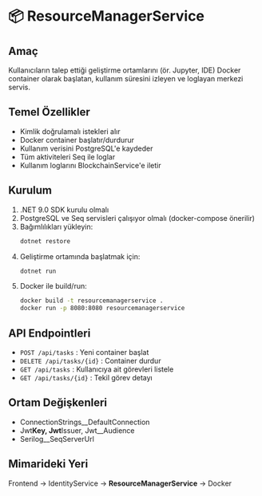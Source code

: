 # 📦 ResourceManagerService

## Amaç

Kullanıcıların talep ettiği geliştirme ortamlarını (ör. Jupyter, IDE) Docker container olarak başlatan, kullanım süresini izleyen ve loglayan merkezi servis.

## Temel Özellikler

- Kimlik doğrulamalı istekleri alır
- Docker container başlatır/durdurur
- Kullanım verisini PostgreSQL'e kaydeder
- Tüm aktiviteleri Seq ile loglar
- Kullanım loglarını BlockchainService'e iletir

## Kurulum

1. .NET 9.0 SDK kurulu olmalı
2. PostgreSQL ve Seq servisleri çalışıyor olmalı (docker-compose önerilir)
3. Bağımlılıkları yükleyin:
   ```sh
   dotnet restore
   ```
4. Geliştirme ortamında başlatmak için:
   ```sh
   dotnet run
   ```
5. Docker ile build/run:
   ```sh
   docker build -t resourcemanagerservice .
   docker run -p 8080:8080 resourcemanagerservice
   ```

## API Endpointleri

- `POST /api/tasks` : Yeni container başlat
- `DELETE /api/tasks/{id}` : Container durdur
- `GET /api/tasks` : Kullanıcıya ait görevleri listele
- `GET /api/tasks/{id}` : Tekil görev detayı

## Ortam Değişkenleri

- ConnectionStrings\_\_DefaultConnection
- Jwt**Key, Jwt**Issuer, Jwt\_\_Audience
- Serilog\_\_SeqServerUrl

## Mimarideki Yeri

Frontend → IdentityService → **ResourceManagerService** → Docker
